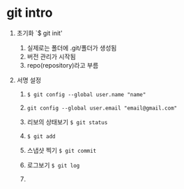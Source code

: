 # git intro

1. 초기화 `$ git init'

   1.  실제로는 폴더에 .git/폴더가 생성됨
   2.  버전 관리가 시작됨
   3. repo(repository)라고 부름

2. 서명 설정 

   1. `$ git config --global user.name "name"`
   2. `git config --global user.email "email@gmail.com"`

   3. 리보의 상태보기 `$ git status`
   4. `$ git add`
   5. 스냅샷 찍기 `$ git commit`
   6. 로그보기 `$ git log`
   7. ​	

   

   

   

   

